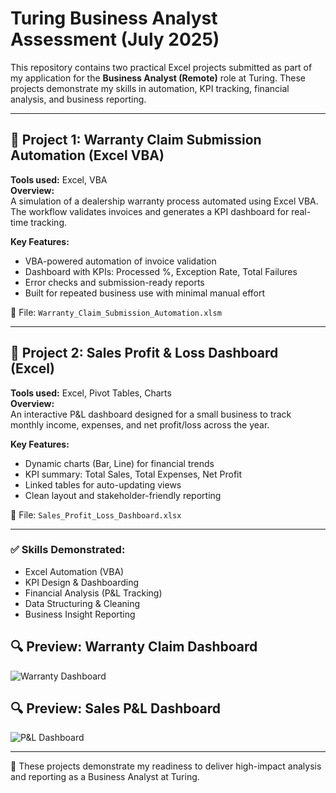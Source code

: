 # Turing Business Analyst Assessment (July 2025)

This repository contains two practical Excel projects submitted as part of my application for the **Business Analyst (Remote)** role at Turing. These projects demonstrate my skills in automation, KPI tracking, financial analysis, and business reporting.

---

## 📁 Project 1: Warranty Claim Submission Automation (Excel VBA)

**Tools used:** Excel, VBA  
**Overview:**  
A simulation of a dealership warranty process automated using Excel VBA. The workflow validates invoices and generates a KPI dashboard for real-time tracking.

**Key Features:**
- VBA-powered automation of invoice validation
- Dashboard with KPIs: Processed %, Exception Rate, Total Failures
- Error checks and submission-ready reports
- Built for repeated business use with minimal manual effort

📄 File: `Warranty_Claim_Submission_Automation.xlsm`

---

## 📁 Project 2: Sales Profit & Loss Dashboard (Excel)

**Tools used:** Excel, Pivot Tables, Charts  
**Overview:**  
An interactive P&L dashboard designed for a small business to track monthly income, expenses, and net profit/loss across the year.

**Key Features:**
- Dynamic charts (Bar, Line) for financial trends
- KPI summary: Total Sales, Total Expenses, Net Profit
- Linked tables for auto-updating views
- Clean layout and stakeholder-friendly reporting

📄 File: `Sales_Profit_Loss_Dashboard.xlsx`

---

### ✅ Skills Demonstrated:
- Excel Automation (VBA)
- KPI Design & Dashboarding
- Financial Analysis (P&L Tracking)
- Data Structuring & Cleaning
- Business Insight Reporting
## 🔍 Preview: Warranty Claim Dashboard
![Warranty Dashboard](warranty_dashboard.jpg)

## 🔍 Preview: Sales P&L Dashboard
![P&L Dashboard](stock_pl_dashboard.jpg)

---

📌 These projects demonstrate my readiness to deliver high-impact analysis and reporting as a Business Analyst at Turing.

